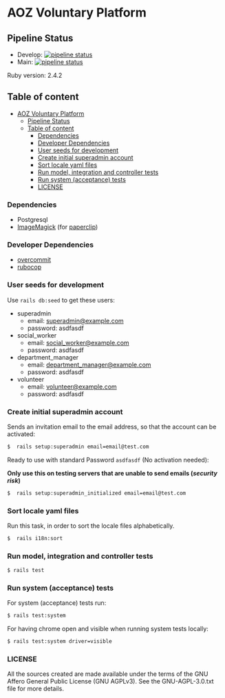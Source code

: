 # AOZ Voluntary Platform

## Pipeline Status

- Develop: [![pipeline status](https://git.panter.ch/open-source/aoz-003/badges/develop/pipeline.svg)](https://git.panter.ch/open-source/aoz-003/commits/develop)
- Main: [![pipeline status](https://git.panter.ch/open-source/aoz-003/badges/main/pipeline.svg)](https://git.panter.ch/open-source/aoz-003/commits/main)

Ruby version: 2.4.2

## Table of content

* [AOZ Voluntary Platform](#aoz-voluntary-platform)
  * [Pipeline Status](#pipeline-status)
  * [Table of content](#table-of-content)
    * [Dependencies](#dependencies)
    * [Developer Dependencies](#developer-dependencies)
    * [User seeds for development](#user-seeds-for-development)
    * [Create initial superadmin account](#create-initial-superadmin-account)
    * [Sort locale yaml files](#sort-locale-yaml-files)
    * [Run model, integration and controller tests](#run-model-integration-and-controller-tests)
    * [Run system (acceptance) tests](#run-system-acceptance-tests)
    * [LICENSE](#license)

### Dependencies

- Postgresql
- [ImageMagick](http://www.imagemagick.org/) (for [paperclip](https://github.com/thoughtbot/paperclip))

### Developer Dependencies

- [overcommit](https://github.com/brigade/overcommit)
- [rubocop](https://github.com/bbatsov/rubocop)

### User seeds for development

Use `rails db:seed` to get these users:

- superadmin
  - email: superadmin@example.com
  - password: asdfasdf
- social_worker
  - email: social_worker@example.com
  - password: asdfasdf
- department_manager
  - email: department_manager@example.com
  - password: asdfasdf
- volunteer
  - email: volunteer@example.com
  - password: asdfasdf

### Create initial superadmin account

Sends an invitation email to the email address, so that the account can be activated:

```bash
$  rails setup:superadmin email=email@test.com
```

Ready to use with standard Password `asdfasdf` (No activation needed):

**Only use this on testing servers that are unable to send emails (_security risk_)**

```bash
$  rails setup:superadmin_initialized email=email@test.com
```

### Sort locale yaml files

Run this task, in order to sort the locale files alphabetically.

```bash
$  rails i18n:sort
```

### Run model, integration and controller tests

```bash
$ rails test
```

### Run system (acceptance) tests

For system (acceptance) tests run:

```bash
$ rails test:system
```

For having chrome open and visible when running system tests locally:

```bash
$ rails test:system driver=visible
```

### LICENSE

All the sources created are made available under the terms
of the GNU Affero General Public License (GNU AGPLv3).
See the GNU-AGPL-3.0.txt file for more details.
